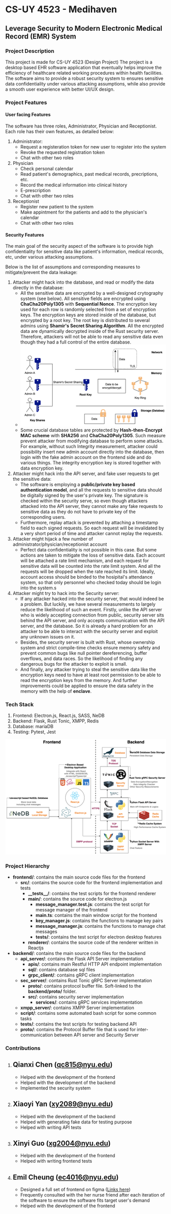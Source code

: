 # CS-UY 4523 - Medihaven

## Leverage Security to Modern Electronic Medical Record (EMR) System

### Project Description

This project is made for CS-UY 4523 (Design Project)
The project is a desktop based EHR software application that eventually helps improve the efficiency of healthcare related working procedures within health facilities. The software aims to provide a robust security system to ensures sensitive data confidentiality under various attacking assumptions, while also provide a smooth user experience with better UI/UX design.

### Project Features

#### User facing Features

The software has three roles, Administrator, Physician and Receptionist. Each role has their own features, as detailed below:

1. Administrator:
    - Request a registeration token for new user to register into the system
    - Revoke the requested registration token
    - Chat with other two roles
2. Physician
    - Check personal calendar
    - Read patient's demographics, past medical records, precriptions, etc.
    - Record the medical information into clinical history
    - E-prescription
    - Chat with other two roles
3. Receptionist
    - Register new patient to the system
    - Make appintment for the patients and add to the physician's calendar
    - Chat with other two roles

#### Security Features

The main goal of the security aspect of the software is to provide high confidentiality for sensitive data like patient's information, medical records, etc, under various attacking assumptions.

Below is the list of assumptions and corresponding measures to mitigate/prevent the data leakage:

1.  Attacker might hack into the database, and read or modify the data directly in the database:
    -   All the sensitive data are encrypted by a well-designed crytography system (see below). All sensitive fields are encrypted using **ChaCha20Poly1305** with **Sequential Nonce**. The encryption key used for each row is randomly selected from a set of encryption keys. The encryption keys are stored inside of the database, but encrypted by a root key. The root key is distributed to several admins using **Shamir's Secret Sharing Algorithm**. All the encrypted data are dynamically decrypted inside of the Rust security server. Therefore, attackers will not be able to read any sensitive data even though they had a full control of the entire database.
    -   ![image](assets/encryption_architecture.png)
    -   Some crucial database tables are protected by **Hash-then-Encrypt MAC scheme** with **SHA256** and **ChaCha20Poly1305**. Such measure prevent attacker from modifying database to perform some attacks. For example, without such Integrity measurement, attacker could possibility insert new admin account directly into the database, then login with the fake admin account on the frontend side and do various things. The integrity encryption key is stored together with data encryption key.
2.  Attacker might hack into the API server, and fake user requests to get the sensitive data:
    -   The software is employing a **public/private key based authentication model**, and all the requests to sensitive data should be digitally signed by the user's private key. The signature is checked within the security serve, so even though attackers attacked into the API server, they cannot make any fake requests to sensitive data as they do not have to private key of the corresponding users.
    -   Furthermore, replay attack is prevented by attaching a timestamp field to each signed requests. So each request will be invalidated by a very short period of time and attacker cannot replay the requests.
3.  Attacker might hijack a few number of administrator/physician/receptionist account
    -   Perfect data confidentiality is not possible in this case. But some actions are taken to mitigate the loss of sensitive data. Each account will be attached a rate limit mechanism, and each request for sensitive data will be counted into the rate limit system. And all the requests will be dropped when the rate reached its limit. Ideally, account access should be binded to the hosipital's attendance system, so that only personnel who checked today should be login into the system.s
4.  Attacker might try to hack into the Security server:
    -   If any attacker hacked into the security server, that would indeed be a problem. But luckily, we have several measurements to largely reduce the likelihood of such an event. Firstly, unlike the API server who is widely accepting connection from public, security server sits behind the API server, and only accepts communication with the API server, and the database. So it is already a hard problem for an attacker to be able to interact with the security server and exploit any unknown issues on it.
    -   Besides, the security server is built with Rust, whose ownership system and strict compile-time checks ensure memory safety and prevent common bugs like null pointer dereferencing, buffer overflows, and data races. So the likelihood of finding any dangerous bugs for the attacker to exploit is small.
    -   And finally, any attacker trying to steal the sensitive data like the encryption keys need to have at least root permission to be able to read the encryption keys from the memory. And further improvements could be applied to ensure the data safety in the memory with the help of **enclave**.

### Tech Stack

1. Frontend: Electron.js, React.js, SASS, NeDB
2. Backend: Flask, Rust Tonic, XMPP, Redis
3. Database: mariaDB
4. Testing: Pytest, Jest

<p align="center">
   <img src="assets/software_architecture.png" alt="Software Architecture"/>
</p>

### Project Hierarchy

-   **frontend/**: contains the main source code files for the frontend
    -   **src/**: contains the source code for the frontend implementation and tests
        -   **\_\_tests\_\_/**: contains the test scripts for the frontend renderer
        -   **main/**: contains the source code for electron.js
            -   **message_manager.test.js**: contains the test script for message manager of the frontend
            -   **main.ts**: contains the main window script for the frontend
            -   **key_manager.js**: contains the functions to manage key pairs
            -   **message_manager.js**: contains the functions to manage chat messages
            -   **tests/**: contains the test script for electron desktop features
        -   **renderer/**: contains the source code of the renderer written in Reactjs
-   **backend/**: contains the main source code files for the backend
    -   **api_server/**: contains the Flask API Server implementation
        -   **apis/**: contains main Restful HTTP API endpoint implementation
        -   **sql/**: contains database sql files
        -   **grpc_client/**: contains gRPC client implementation
    -   **sec_server/**: contains Rust Tonic gRPC Server implementation
        -   **proto/**: contains protocol buffer file. Soft-linked to the **backend/proto/** folder.
        -   **src/**: contains security server implementation
            -   **services/**: contains gRPC services implementation
    -   **xmpp_server/**: contains XMPP Server implementation
    -   **script/**: contains some automated bash script for some common tasks
    -   **tests/**: contains the test scripts for testing backend API
    -   **proto/**: contains the Protocol Buffer file that is used for inter-communication between API server and Security Server

### Contributions

1. ## Qianxi Chen (qc815@nyu.edu)
    - Helped with the development of the frontend
    - Helped with the development of the backend
    - Implemented the security system
2. ## Xiaoyi Yan (xy2089@nyu.edu)
    - Helped with the development of the backend
    - Helped with generating fake data for testing purpose
    - Helped with writing API tests
3. ## Xinyi Guo (xg2004@nyu.edu)
    - Helped with the development of the frontend
    - Helped with writing frontend tests
4. ## Emil Cheung (ec4016@nyu.edu)
    - Designed a full set of frontend on figma ([Links here](https://www.figma.com/file/8lEY1D7LEjtj5dMa1lF9Z3/medihaven-login))
    - Frequently consulted with the her nurse friend after each iteration of the software to ensure the software fits target user's demand
    - Helped with the development of the frontend
